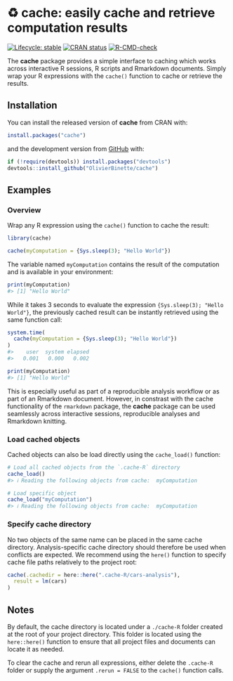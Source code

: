 <!-- README.md is generated from README.Rmd. Please edit that file -->



# :recycle: **cache**: easily cache and retrieve computation results

<!-- badges: start -->
[![Lifecycle: stable](https://lifecycle.r-lib.org/articles/figures/lifecycle-stable.svg)](https://lifecycle.r-lib.org/articles/stages.html#stable)
[![CRAN status](https://www.r-pkg.org/badges/version/cache)](https://CRAN.R-project.org/package=cache)
[![R-CMD-check](https://github.com/OlivierBinette/cache/workflows/R-CMD-check/badge.svg)](https://github.com/OlivierBinette/cache/actions)
<!-- badges: end -->

The **cache** package provides a simple interface to caching which works across interactive R sessions, R scripts and Rmarkdown documents. Simply wrap your R expressions with the `cache()` function to cache or retrieve the results.

## Installation

You can install the released version of **cache** from CRAN with:


```r
install.packages("cache")
```

and the development version from [GitHub](https://github.com/) with:


```r
if (!require(devtools)) install.packages("devtools")
devtools::install_github("OlivierBinette/cache")
```

## Examples

### Overview

Wrap any R expression using the `cache()` function to cache the result:


```r
library(cache)

cache(myComputation = {Sys.sleep(3); "Hello World"})
```

The variable named `myComputation` contains the result of the computation and is available in your environment:


```r
print(myComputation)
#> [1] "Hello World"
```

While it takes 3 seconds to evaluate the expression `{Sys.sleep(3); "Hello World"}`, the previously cached result can be instantly retrieved using the same function call:


```r
system.time(
  cache(myComputation = {Sys.sleep(3); "Hello World"})
)
#>    user  system elapsed 
#>   0.001   0.000   0.002

print(myComputation)
#> [1] "Hello World"
```

This is especially useful as part of a reproducible analysis workflow or as part of an Rmarkdown document. However, in constrast with the cache functionality of the `rmarkdown` package, the **cache** package can be used seamlessly across interactive sessions, reproducible analyses and Rmarkdown knitting.

### Load cached objects

Cached objects can also be load directly using the `cache_load()` function:


```r
# Load all cached objects from the `.cache-R` directory
cache_load()
#> ℹ Reading the following objects from cache:  myComputation

# Load specific object
cache_load("myComputation")
#> ℹ Reading the following objects from cache:  myComputation
```

### Specify cache directory

No two objects of the same name can be placed in the same cache directory. Analysis-specific cache directory should therefore be used when conflicts are expected. We recommend using the `here()` function to specify cache file paths relatively to the project root:


```r
cache(.cachedir = here::here(".cache-R/cars-analysis"),
  result = lm(cars)
)
```

## Notes

By default, the cache directory is located under a `./cache-R` folder created at the root of your project directory. This folder is located using the `here::here()` function to ensure that all project files and documents can locate it as needed.

To clear the cache and rerun all expressions, either delete the `.cache-R` folder or supply the argument `.rerun = FALSE` to the `cache()` function calls.
